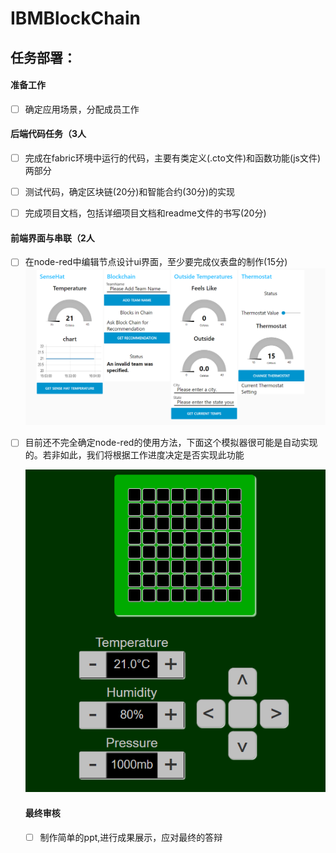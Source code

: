 # IBMBlockChain

## 任务部署：

#### 准备工作

- [ ] 确定应用场景，分配成员工作



#### 后端代码任务（3人

- [ ] 完成在fabric环境中运行的代码，主要有类定义(.cto文件)和函数功能(js文件)两部分
- [ ] 测试代码，确定区块链(20分)和智能合约(30分)的实现
- [ ] 完成项目文档，包括详细项目文档和readme文件的书写(20分)



#### 前端界面与串联（2人

- [ ] 在node-red中编辑节点设计ui界面，至少要完成仪表盘的制作(15分)![1563177802811](images/1563177802811.png)

- [ ] 目前还不完全确定node-red的使用方法，下面这个模拟器很可能是自动实现的。若非如此，我们将根据工作进度决定是否实现此功能

  ![1563177774421](images/1563177774421.png)

  

  #### 最终审核

  - [ ] 制作简单的ppt,进行成果展示，应对最终的答辩

  




